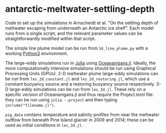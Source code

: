 # antarctic-meltwater-settling-depth
Code to set up the simulations in Arnscheidt et al. "On the settling depth of meltwater escaping from underneath an Antarctic ice shelf". Each model runs from a single script, and the relevant parameter values can be straightforwardly modified within that script.

The simple line plume model can be run from `1d_line_plume.py` with a working [Python3](https://www.python.org/downloads/) environment.

The large-eddy simulations run in [Julia](https://julialang.org/) using [Oceananigans.jl](https://github.com/CliMA/Oceananigans.jl). Ideally, the more computationally intensive simulations should be run using Graphical Processing Units (GPUs). 2-D meltwater plume large-eddy simulations can be run from `les_2d_constant.jl` and `les_2d_restoring.jl`, which use a constant buoyancy source and a restoring buoyancy source respectively. 3-D large-eddy simulations can be run from `les_3d.jl`. These rely on a specific version of Oceananigans.jl and thus require the Project.toml file: they can be run using `julia --project` and then typing `include("filename.jl")`. 

`pig_data` contains temperature and salinity profiles from near the meltwater outflow from beneath Pine Island glacier in 2009 and 2014; these can be used as initial conditions in `les_3d.jl`.
